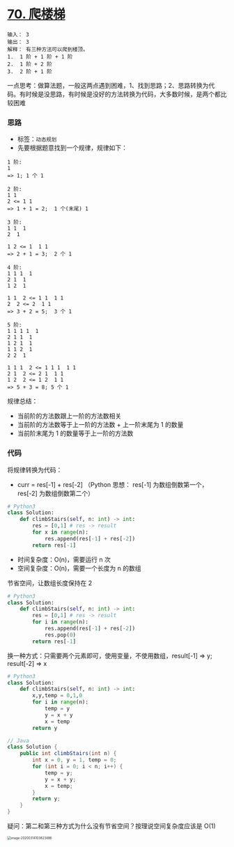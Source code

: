 # [70. 爬楼梯](https://leetcode-cn.com/problems/climbing-stairs/)

```
输入： 3
输出： 3
解释： 有三种方法可以爬到楼顶。
1.  1 阶 + 1 阶 + 1 阶
2.  1 阶 + 2 阶
3.  2 阶 + 1 阶
```

一点思考：做算法题，一般这两点遇到困难，1、找到思路；2、思路转换为代码。有时候是没思路，有时候是没好的方法转换为代码，大多数时候，是两个都比较困难

### 思路

- 标签：`动态规划`
- 先要根据题意找到一个规律，规律如下：

```wiki
1 阶:
1
=> 1; 1 个 1

2 阶:
1 1 
2 <= 1 1
=> 1 + 1 = 2;  1 个(末尾) 1

3 阶:
1 1  1
2  1

1 2 <= 1  1 1
=> 2 + 1 = 3;  2 个 1 

4 阶: 
1 1 1  1
2 1  1
1 2  1

1 1  2 <= 1 1  1 1
2  2 <= 2  1 1
=> 3 + 2 = 5;  3 个 1  

5 阶:
1 1 1 1  1
2 1 1  1
1 2 1  1
1 1 2  1
2 2  1

1 1 1  2 <= 1 1 1  1 1
2 1  2 <= 2 1  1 1
1 2  2 <= 1 2  1 1
=> 5 + 3 = 8; 5 个 1
```

规律总结：

- 当前阶的方法数跟上一阶的方法数相关
- 当前阶的方法数等于上一阶的方法数 + 上一阶末尾为 1 的数量
- 当前阶末尾为 1 的数量等于上一阶的方法数

### 代码

将规律转换为代码：

- curr = res[-1] + res[-2] （Python 思想： res[-1] 为数组倒数第一个，res[-2] 为数组倒数第二个）

```python
# Python3 
class Solution:
    def climbStairs(self, n: int) -> int:
        res = [0,1] # res -> result
        for x in range(n):
            res.append(res[-1] + res[-2])
        return res[-1]
```

- 时间复杂度：O(n)，需要运行 n 次
- 空间复杂度：O(n)，需要一个长度为 n 的数组

节省空间，让数组长度保持在 2

```python
# Python3 
class Solution:
    def climbStairs(self, n: int) -> int:
        res = [0,1] # res -> result
        for i in range(n):
            res.append(res[-1] + res[-2])
            res.pop(0)
        return res[-1]
```

换一种方式：只需要两个元素即可，使用变量，不使用数组，result[-1] => y; result[-2] => x

```python
# Python3 
class Solution:
    def climbStairs(self, n: int) -> int:
        x,y,temp = 0,1,0
        for i in range(n):
            temp = y
            y = x + y
            x = temp
        return y
```

```Java
// Java
class Solution {
    public int climbStairs(int n) {
        int x = 0, y = 1, temp = 0;
        for (int i = 0; i < n; i++) {
            temp = y;
            y = x + y;
            x = temp;
        }
        return y;
    }
}
```

疑问：第二和第三种方式为什么没有节省空间？按理说空间复杂度应该是 O(1)

<img src="https://deppwang.oss-cn-beijing.aliyuncs.com/blog/2020-03-14-023831.png" alt="image-20200314103823486" style="zoom:50%;" />

